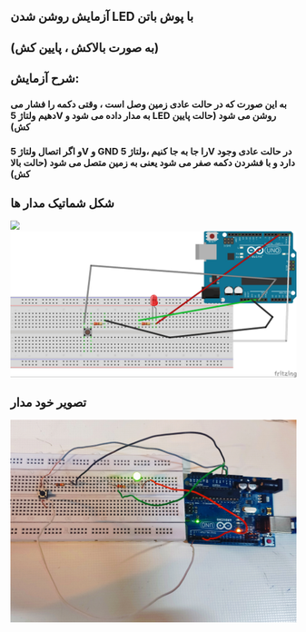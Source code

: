 
## آزمایش روشن شدن LED با پوش باتن
## (به صورت بالاکش ، پایین کش)
## شرح آزمایش:
### به این صورت که در حالت عادی زمین وصل است ، وقتی دکمه را فشار می دهیم ولتاژ 5V به مدار داده می شود و LED روشن می شود (حالت پایین کش)
### و اگر اتصال ولتاژ 5V و GND را جا به جا کنیم ،ولتاژ 5V در حالت عادی وجود دارد و با فشردن دکمه صفر می شود یعنی به زمین متصل می شود (حالت بالا کش)

## شکل شماتیک مدار ها
![](/آزمایشهفتهپیش/imgtest3-2.jpg)
![](/imgtest3-22.jpg)

## تصویر خود مدار

![](/pushbutton.jpg)

